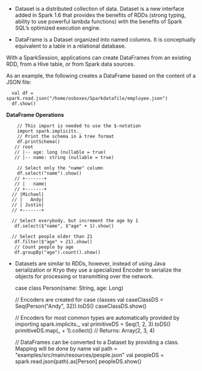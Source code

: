 * Dataset is a distributed collection of data. Dataset is a new interface added in Spark 1.6 that provides the benefits of RDDs (strong typing, ability to use powerful lambda functions) with the benefits of Spark SQL’s optimized execution engine.

* DataFrame is a Dataset organized into named columns. It is conceptually equivalent to a table in a relational database.

With a SparkSession, applications can create DataFrames from an existing RDD, from a Hive table, or from Spark data sources.

As an example, the following creates a DataFrame based on the content of a JSON file:

      val df = spark.read.json("/home/osboxes/Sparkdatafile/employee.json")
      df.show()


**DataFrame Operations**

        // This import is needed to use the $-notation
        import spark.implicits._
        // Print the schema in a tree format
        df.printSchema()
       // root
       // |-- age: long (nullable = true)
       // |-- name: string (nullable = true)

        // Select only the "name" column
        df.select("name").show()
       // +-------+
       // |   name|
       // +-------+
      // |Michael|
      // |   Andy|
      // | Justin|
      // +-------+

      // Select everybody, but increment the age by 1
       df.select($"name", $"age" + 1).show()

      // Select people older than 21
       df.filter($"age" > 21).show()
       // Count people by age
       df.groupBy("age").count().show()



* Datasets are similar to RDDs, however, instead of using Java serialization or Kryo they use a specialized Encoder to serialize the objects for processing or transmitting over the network.


     case class Person(name: String, age: Long)

     // Encoders are created for case classes
     val caseClassDS = Seq(Person("Andy", 32)).toDS()
     caseClassDS.show()

     // Encoders for most common types are automatically provided by importing spark.implicits._
     val primitiveDS = Seq(1, 2, 3).toDS()
     primitiveDS.map(_ + 1).collect() // Returns: Array(2, 3, 4)

     // DataFrames can be converted to a Dataset by providing a class. Mapping will be done by name
     val path = "examples/src/main/resources/people.json"
     val peopleDS = spark.read.json(path).as[Person]
     peopleDS.show()